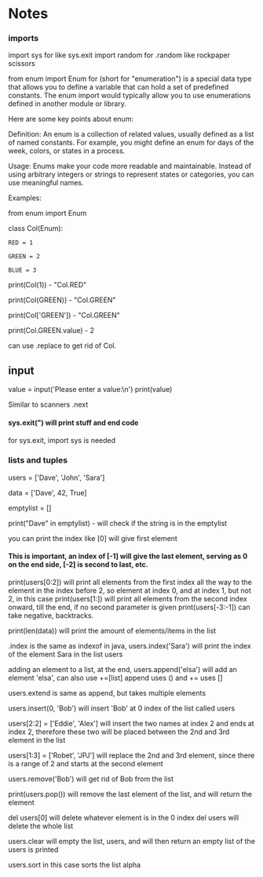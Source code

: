 # Notes

### imports
import sys for like sys.exit
import random for .random like rockpaper scissors


from enum import Enum for 
(short for "enumeration") is a special data type that allows you to define a variable that can hold a set of predefined constants. The enum import would typically allow you to use enumerations defined in another module or library.

Here are some key points about enum:

Definition: An enum is a collection of related values, usually defined as a list of named constants. For example, you might define an enum for days of the week, colors, or states in a process.

Usage: Enums make your code more readable and maintainable. Instead of using arbitrary integers or strings to represent states or categories, you can use meaningful names.

Examples: 

from enum import Enum

class Col(Enum):


    RED = 1
    
    GREEN = 2
    
    BLUE = 3
    
print(Col(1)) - "Col.RED"

print(Col(GREEN))  - "Col.GREEN"

print(Col['GREEN'])  - "Col.GREEN"

print(Col.GREEN.value) - 2

can use .replace to get rid of Col.
## input
value = input('Please enter a value:\n')
print(value)

Similar to scanners .next

#### sys.exit(") will print stuff and end code
for sys.exit, import sys is needed

### lists and tuples
users = ['Dave', 'John', 'Sara']

data = ['Dave', 42, True]

emptylist = []

print("Dave" in emptylist) - will check if the string is in the emptylist

you can print the index like [0] will give first element
#### This is important, an index of [-1] will give the last element, serving as 0 on the end side, [-2] is second to last, etc.
print(users[0:2]) will print all elements from the first index all the way to the element in the index before 2, so element at index 0, and at index 1, but not 2, in this case
print(users[1:]) will print all elements from the second index onward, till the end, if no second parameter is given
print(users[-3:-1]) can take negative, backtracks.

print(len(data)) will print the amount of elements/items in the list

.index is the same as indexof in java, users.index('Sara') will print the index of the element Sara in the list users

adding an element to a list, at the end, users.append('elsa') will add an element 'elsa', can also use +=[list]
append uses () and += uses []

users.extend is same as append, but takes multiple elements

users.insert(0, 'Bob') will insert 'Bob' at 0 index of the list called users

users[2:2] = ['Eddie', 'Alex'] will insert the two names at index 2 and ends at index 2, therefore these two will be placed between the 2nd and 3rd element in the list

users[1:3] = ['Robet', 'JPJ'] will replace the 2nd and 3rd element, since there is a range of 2 and starts at the second element

users.remove('Bob') will get rid of Bob from the list

print(users.pop()) will remove the last element of the list, and will return the element

del users[0] will delete whatever element is in the 0 index
del users will delete the whole list

users.clear will empty the list, users, and will then return an empty list of the users is printed

users.sort in this case sorts the list alpha
